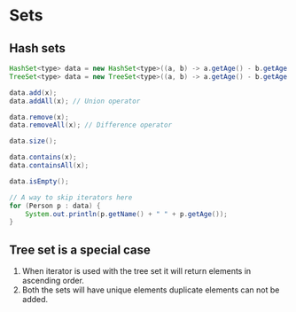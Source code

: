# Sets

## Hash sets

```java
HashSet<type> data = new HashSet<type>((a, b) -> a.getAge() - b.getAge());
TreeSet<type> data = new TreeSet<type>((a, b) -> a.getAge() - b.getAge());

data.add(x);
data.addAll(x); // Union operator

data.remove(x);
data.removeAll(x); // Difference operator

data.size();

data.contains(x);
data.containsAll(x);

data.isEmpty();

// A way to skip iterators here
for (Person p : data) {
    System.out.println(p.getName() + " " + p.getAge());
}
```

## Tree set is a special case

1. When iterator is used with the tree set it will return elements in ascending order.
2. Both the sets will have unique elements duplicate elements can not be added.
